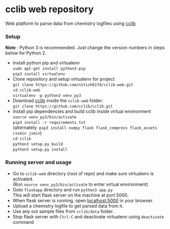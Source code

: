 # cclib web repository

Web platform to parse data from chemistry logfiles using [cclib](https://github.com/cclib/cclib)

### Setup

**Note** : Python 3 is recommended. Just change the version numbers in steps below for Python 2.

* Install python pip and virtualenv  
  ```sudo apt-get install python3-pip```  
  ```pip3 install virtualenv```  
* Clone repository and setup virtualenv for project  
  ```git clone https://github.com/nitish6174/cclib-web.git```  
  ```cd cclib-web```  
  ```virtualenv -p python3 venv_py3```  
* Download [cclib](https://github.com/cclib/cclib) inside the ```cclib-web``` folder:  
  ```git clone https://github.com/cclib/cclib.git```
* Install pip dependencies and build cclib inside virtual environment  
  ```source venv_py3/bin/activate```  
  ```pip3 install -r requirements.txt```  
  (alternately: ```pip3 install numpy flask flask_compress flask_assets cssmin jsmin```)  
  ```cd cclib```  
  ```python3 setup.py build```  
  ```python3 setup.py install```  

### Running server and usage

* Go to ```cclib-web``` directory (root of repo) and make sure virtualenv is activated.  
  (Run ```source venv_py3/bin/activate``` to enter virtual environment)
* Goto ```flaskapp``` directory and run ```python3 app.py```  
  This will start flask server on the machine at port 5000.
* When flask server is running, open [localhost:5000](http://localhost:5000) in your browser.
* Upload a chemistry logfile to get parsed data from it.
* Use any out sample files from ```cclib/data``` folder.
* Stop flask server with ```Ctrl-C``` and deactivate virtualenv using ```deactivate``` command
